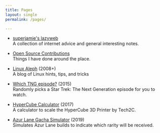 ```yaml
---
title: Pages
layout: single
permalink: /pages/

---
```


*   [superjamie's lazyweb](https://github.com/superjamie/lazyweb/wiki)  
    A collection of internet advice and general interesting notes.

*   [Open Source Contributions](open-source-contributions.md)  
    Things I have done around the place.

*   [Linux Aleph](https://linuxaleph.blogspot.com/) (2008+)  
    A blog of Linux hints, tips, and tricks

*   [Which TNG episode?](http://superjamie.github.io/tng) (2015)  
    Randomly picks a Star Trek: The Next Generation episode for you to watch.

*   [HyperCube Calculator](http://superjamie.github.io/hypercube) (2017)  
    A calculator to scale the HyperCube 3D Printer by Tech2C.

*   [Azur Lane Gacha Simulator](http://superjamie.github.io/gacha) (2019)  
    Simulates Azur Lane builds to indicate which rarity will be received.

